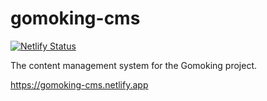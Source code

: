 # gomoking-cms

[![Netlify Status](https://api.netlify.com/api/v1/badges/b5771ddf-fcfd-4a42-809e-1dbd19820ac7/deploy-status)](https://app.netlify.com/sites/gomoking-cms/deploys)

The content management system for the Gomoking project.

https://gomoking-cms.netlify.app
